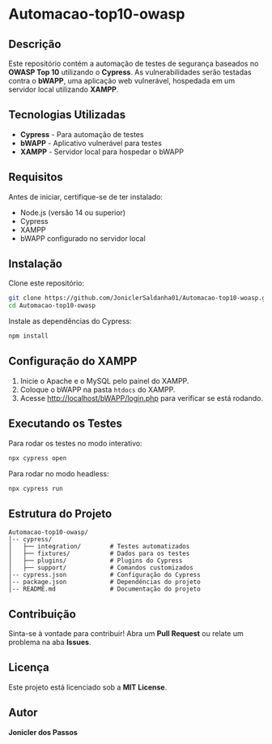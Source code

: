 # Automacao-top10-owasp

## Descrição
Este repositório contém a automação de testes de segurança baseados no **OWASP Top 10** utilizando o **Cypress**. As vulnerabilidades serão testadas contra o **bWAPP**, uma aplicação web vulnerável, hospedada em um servidor local utilizando **XAMPP**.

## Tecnologias Utilizadas
- **Cypress** - Para automação de testes
- **bWAPP** - Aplicativo vulnerável para testes
- **XAMPP** - Servidor local para hospedar o bWAPP

## Requisitos
Antes de iniciar, certifique-se de ter instalado:
- Node.js (versão 14 ou superior)
- Cypress
- XAMPP
- bWAPP configurado no servidor local

## Instalação
Clone este repositório:
```bash
git clone https://github.com/JoniclerSaldanha01/Automacao-top10-woasp.git
cd Automacao-top10-owasp
```

Instale as dependências do Cypress:
```bash
npm install
```

## Configuração do XAMPP
1. Inicie o Apache e o MySQL pelo painel do XAMPP.
2. Coloque o bWAPP na pasta `htdocs` do XAMPP.
3. Acesse [http://localhost/bWAPP/login.php](http://localhost/bWAPP/login.php) para verificar se está rodando.

## Executando os Testes
Para rodar os testes no modo interativo:
```bash
npx cypress open
```

Para rodar no modo headless:
```bash
npx cypress run
```

## Estrutura do Projeto
```
Automacao-top10-owasp/
│-- cypress/
│   ├── integration/        # Testes automatizados
│   ├── fixtures/           # Dados para os testes
│   ├── plugins/            # Plugins do Cypress
│   ├── support/            # Comandos customizados
│-- cypress.json            # Configuração do Cypress
│-- package.json            # Dependências do projeto
│-- README.md               # Documentação do projeto
```

## Contribuição
Sinta-se à vontade para contribuir! Abra um **Pull Request** ou relate um problema na aba **Issues**.

## Licença
Este projeto está licenciado sob a **MIT License**.

## Autor
**Jonicler dos Passos**
